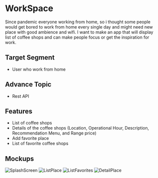 # WorkSpace
Since pandemic everyone working from home, so i thought some people would get bored to work from home every single day and might need new place with good ambience and wifi. I want to make an app that will display list of coffee shops and can make people focus or get the inspiration for work.
## Target Segment
- User who work from home
## Advance Topic
- Rest API
## Features
- List of coffee shops
- Details of the coffee shops (Location, Operational Hour, Description, Recommendation Menu, and Range price)
- Add favorite place
- List of favorite coffee shops
## Mockups
![SplashScreen](https://user-images.githubusercontent.com/56811810/144404750-483c6fc7-e883-43d2-9b15-6f7ef5bdeea6.png)
![ListPlace](https://user-images.githubusercontent.com/56811810/144404767-feaeebbf-f38c-4541-82fe-7a54eaaadc56.png)
![ListFavorites](https://user-images.githubusercontent.com/56811810/144404782-18ce2b70-faeb-4292-b256-e748ef5507e4.png)
![DetailPlace](https://user-images.githubusercontent.com/56811810/144404789-77770e0e-e313-4ae4-923e-4858fdd9518e.png)
